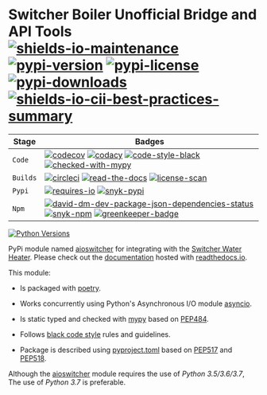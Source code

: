 <!--lint disable maximum-heading-length list-item-indent-->
# Switcher Boiler Unofficial Bridge and API Tools</br>[![shields-io-maintenance]][0] [![pypi-version]][11] [![pypi-license]][11] [![pypi-downloads]][11] [![shields-io-cii-best-practices-summary]][2]

| Stage     | Badges                                                                                              |
| --------- | --------------------------------------------------------------------------------------------------- |
| `Code`    | [![codecov]][3] [![codacy]][4] [![code-style-black]][5] [![checked-with-mypy]][6]                   |
| `Builds`  | [![circleci]][7] [![read-the-docs]][8] [![license-scan]][15]                                        |
| `Pypi`    | [![requires-io]][9] [![snyk-pypi]][13]                                                              |
| `Npm`     | [![david-dm-dev-package-json-dependencies-status]][10] [![snyk-npm]][12] [![greenkeeper-badge]][14] |

[![Python Versions](https://img.shields.io/pypi/pyversions/django.svg)]((https://pypi.org/project/aioswitcher/))

PyPi module named [aioswitcher][11] for integrating with the [Switcher Water Heater](https://www.switcher.co.il/).
Please check out the [documentation](https://aioswitcher.readthedocs.io) hosted with
[readthedocs.io](https://readthedocs.org/).

This module:

- Is packaged with [poetry](https://poetry.eustace.io/).

- Works concurrently using Python's Asynchronous I/O module [asyncio](https://docs.python.org/3/library/asyncio.html#module-asyncio).

- Is static typed and checked with [mypy](https://mypy.readthedocs.io/en/latest/index.html) based
  on [PEP484](https://www.python.org/dev/peps/pep-0484/).

- Follows [black code style](https://black.readthedocs.io/en/stable/) rules and guidelines.

- Package is described using [pyproject.toml](pyproject.toml) based on [PEP517](https://www.python.org/dev/peps/pep-0517/)
  and [PEP518](https://www.python.org/dev/peps/pep-0518/).

Although the [aioswitcher][11] module requires the use of *Python 3.5/3.6/3.7*,
The use of *Python 3.7* is preferable.

<!-- Real Links -->
[0]: https://github.com/TomerFi/aioswitcher
[2]: https://bestpractices.coreinfrastructure.org/projects/2889
[3]: https://codecov.io/gh/TomerFi/aioswitcher
[4]: https://www.codacy.com/app/TomerFi/aioswitcher?utm_source=github.com&amp;utm_medium=referral&amp;utm_content=TomerFi/aioswitcher&amp;utm_campaign=Badge_Grade
[5]: https://black.readthedocs.io/en/stable/
[6]: http://mypy-lang.org/
[7]: https://circleci.com/gh/TomerFi/aioswitcher
[8]: https://aioswitcher.readthedocs.io/en/stable
[9]: https://requires.io/github/TomerFi/aioswitcher/requirements
[10]: https://david-dm.org/TomerFi/aioswitcher
[11]: https://pypi.org/project/aioswitcher/
[12]: https://snyk.io//test/github/TomerFi/aioswitcher?targetFile=package.json
[13]: https://snyk.io//test/github/TomerFi/aioswitcher?targetFile=requirements.txt
[14]: https://greenkeeper.io/
[15]: https://app.fossa.io/projects/git%2Bgithub.com%2FTomerFi%2Faioswitcher
<!-- Badges Links -->
[checked-with-mypy]: http://www.mypy-lang.org/static/mypy_badge.svg
[circleci]: https://circleci.com/gh/TomerFi/aioswitcher.svg?style=shield
[codacy]: https://api.codacy.com/project/badge/Grade/49a3c3b0987e4d9a8f400eb49db423d8
[codecov]: https://codecov.io/gh/TomerFi/aioswitcher/graph/badge.svg
[code-style-black]: https://img.shields.io/badge/code%20style-black-000000.svg
[david-dm-dev-package-json-dependencies-status]: https://david-dm.org/TomerFi/aioswitcher/status.svg
[greenkeeper-badge]: https://badges.greenkeeper.io/TomerFi/aioswitcher.svg
[license-scan]: https://app.fossa.io/api/projects/git%2Bgithub.com%2FTomerFi%2Faioswitcher.svg?type=shield
[pypi-downloads]: https://img.shields.io/pypi/dm/aioswitcher.svg
[pypi-license]: https://img.shields.io/pypi/l/aioswitcher.svg
[pypi-version]: https://badge.fury.io/py/aioswitcher.svg
[read-the-docs]: https://readthedocs.org/projects/aioswitcher/badge/?version=stable
[requires-io]: https://requires.io/github/TomerFi/aioswitcher/requirements.svg
[shields-io-cii-best-practices-summary]: https://img.shields.io/cii/summary/2889.svg
[shields-io-maintenance]: https://img.shields.io/badge/Maintained%3F-yes-green.svg
[snyk-npm]: https://snyk.io//test/github/TomerFi/aioswitcher/badge.svg?targetFile=package.json
[snyk-pypi]: https://snyk.io//test/github/TomerFi/aioswitcher/badge.svg?targetFile=requirements.txt
